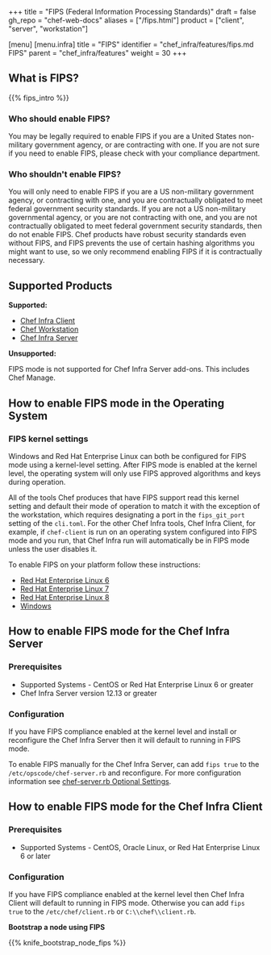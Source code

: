 +++
title = "FIPS (Federal Information Processing Standards)"
draft = false
gh_repo = "chef-web-docs"
aliases = ["/fips.html"]
product = ["client", "server", "workstation"]

[menu]
  [menu.infra]
    title = "FIPS"
    identifier = "chef_infra/features/fips.md FIPS"
    parent = "chef_infra/features"
    weight = 30
+++

## What is FIPS?

{{% fips_intro %}}

### Who should enable FIPS?

You may be legally required to enable FIPS if you are a United States
non-military government agency, or are contracting with one. If you are
not sure if you need to enable FIPS, please check with your compliance
department.

### Who shouldn't enable FIPS?

You will only need to enable FIPS if you are a US non-military
government agency, or contracting with one, and you are contractually
obligated to meet federal government security standards. If you are not
a US non-military governmental agency, or you are not contracting with
one, and you are not contractually obligated to meet federal government
security standards, then do not enable FIPS. Chef products have robust
security standards even without FIPS, and FIPS prevents the use of
certain hashing algorithms you might want to use, so we only recommend
enabling FIPS if it is contractually necessary.

## Supported Products

**Supported:**

- [Chef Infra Client](/fips/#how-to-enable-fips-mode-for-the-chef-client)
- [Chef Workstation](/fips/#how-to-enable-fips-mode-for-workstations)
- [Chef Infra Server](/fips/#how-to-enable-fips-mode-for-the-chef-server)

**Unsupported:**

FIPS mode is not supported for Chef Infra Server add-ons. This includes Chef Manage.

## How to enable FIPS mode in the Operating System

### FIPS kernel settings

Windows and Red Hat Enterprise Linux can both be configured for FIPS
mode using a kernel-level setting. After FIPS mode is enabled at the
kernel level, the operating system will only use FIPS approved
algorithms and keys during operation.

All of the tools Chef produces that have FIPS support read this kernel
setting and default their mode of operation to match it with the
exception of the workstation, which requires designating a port in the
`fips_git_port` setting of the `cli.toml`. For the other Chef Infra tools,
Chef Infra Client, for example, if `chef-client` is run on an operating
system configured into FIPS mode and you run, that Chef Infra run will
automatically be in FIPS mode unless the user disables it.

To enable FIPS on your platform follow these instructions:

- [Red Hat Enterprise Linux 6](https://access.redhat.com/documentation/en-US/Red_Hat_Enterprise_Linux/6/html/Security_Guide/sect-Security_Guide-Federal_Standards_And_Regulations-Federal_Information_Processing_Standard.html)
- [Red Hat Enterprise Linux 7](https://access.redhat.com/documentation/en-US/Red_Hat_Enterprise_Linux/7/html/Security_Guide/chap-Federal_Standards_and_Regulations.html#sec-Enabling-FIPS-Mode)
- [Red Hat Enterprise Linux 8](https://www.redhat.com/en/blog/how-rhel-8-designed-fips-140-2-requirements)
- [Windows](https://technet.microsoft.com/en-us/library/cc750357.aspx)

## How to enable FIPS mode for the Chef Infra Server

### Prerequisites

- Supported Systems - CentOS or Red Hat Enterprise Linux 6 or greater
- Chef Infra Server version 12.13 or greater

### Configuration

If you have FIPS compliance enabled at the kernel level and install or
reconfigure the Chef Infra Server then it will default to running in
FIPS mode.

To enable FIPS manually for the Chef Infra Server, can add `fips true`
to the `/etc/opscode/chef-server.rb` and reconfigure. For more
configuration information see [chef-server.rb Optional Settings](/server/config_rb_server_optional_settings/).

## How to enable FIPS mode for the Chef Infra Client

### Prerequisites

- Supported Systems - CentOS, Oracle Linux, or Red Hat Enterprise Linux 6 or later

### Configuration

If you have FIPS compliance enabled at the kernel level then Chef Infra
Client will default to running in FIPS mode. Otherwise you can add
`fips true` to the `/etc/chef/client.rb` or `C:\\chef\\client.rb`.

**Bootstrap a node using FIPS**

{{% knife_bootstrap_node_fips %}}
